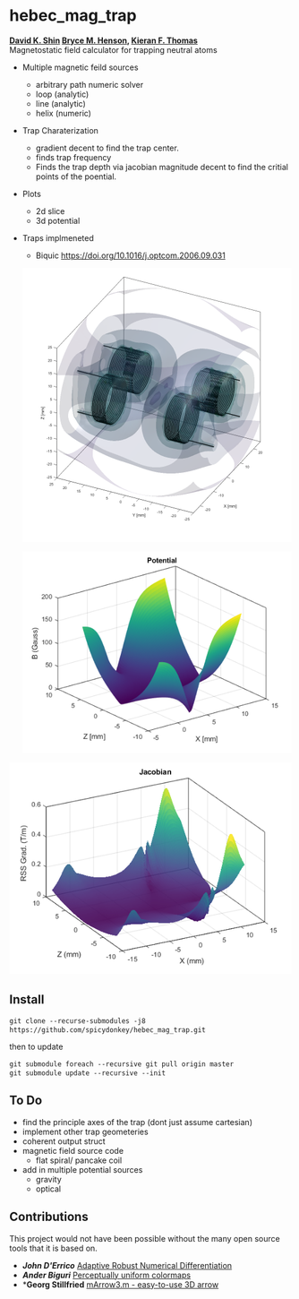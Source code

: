# hebec_mag_trap
**[David K. Shin](https://github.com/spicydonkey) [Bryce M. Henson](https://github.com/brycehenson), [Kieran F. Thomas](https://github.com/KF-Thomas)**  
Magnetostatic field calculator for trapping neutral atoms
- Multiple magnetic feild sources
  - arbitrary path numeric solver
  - loop (analytic)
  - line (analytic)
  - helix (numeric)
- Trap Charaterization
  - gradient decent to find the trap center.
  - finds trap frequency
  - Finds the trap depth via jacobian magnitude decent to find the critial points of the poential.
- Plots
  - 2d slice
  - 3d potential
- Traps implmeneted
  - Biquic https://doi.org/10.1016/j.optcom.2006.09.031
 
   ![mag trap potential](/plots/biquic.png "Potential")
   
  ![mag trap potential](/plots/potential_xz.png "Potential")
  
 ![The sum of the absolute magnitudes of the jacobians](/plots/jacobian_xz.png "Jacobinan Landscape")

## Install
``` 
git clone --recurse-submodules -j8 https://github.com/spicydonkey/hebec_mag_trap.git
```
then to update 
```
git submodule foreach --recursive git pull origin master
git submodule update --recursive --init
```

## To Do
- find the principle axes of the trap (dont just assume cartesian)
- implement other trap geometeries
- coherent output struct
- magnetic field source code
  - flat spiral/ pancake coil 
- add in multiple potential sources
  - gravity
  - optical

## Contributions
This project would not have been possible without the many open source tools that it is based on.
* ***John D'Errico*** [Adaptive Robust Numerical Differentiation](https://au.mathworks.com/matlabcentral/fileexchange/13490-adaptive-robust-numerical-differentiation)
* ***Ander Biguri*** [Perceptually uniform colormaps](https://au.mathworks.com/matlabcentral/fileexchange/51986-perceptually-uniform-colormaps)
* ***Georg Stillfried** [mArrow3.m - easy-to-use 3D arrow](https://au.mathworks.com/matlabcentral/fileexchange/25372-marrow3-m-easy-to-use-3d-arrow)

